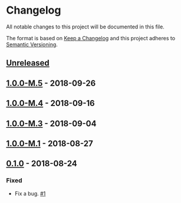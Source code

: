 # Changelog

All notable changes to this project will be documented in this file.

The format is based on [Keep a Changelog](http://keepachangelog.com/)
and this project adheres to [Semantic Versioning](http://semver.org/).

## [Unreleased](https://github.com/atomist/automation-client-ext-eventlog/compare/1.0.0-M.5...HEAD)

## [1.0.0-M.5](https://github.com/atomist/automation-client-ext-eventlog/compare/1.0.0-M.4...1.0.0-M.5) - 2018-09-26

## [1.0.0-M.4](https://github.com/atomist/automation-client-ext-eventlog/compare/1.0.0-M.3...1.0.0-M.4) - 2018-09-16

## [1.0.0-M.3](https://github.com/atomist/automation-client-ext-eventlog/compare/1.0.0-M.1...1.0.0-M.3) - 2018-09-04

## [1.0.0-M.1](https://github.com/atomist/automation-client-ext-eventlog/compare/0.1.0...1.0.0-M.1) - 2018-08-27

## [0.1.0](https://github.com/atomist/automation-client-ext-eventlog/tree/0.1.0) - 2018-08-24

### Fixed

-   Fix a bug. [#1](https://github.com/atomist/automation-client-ext-eventlog/issues/1)
